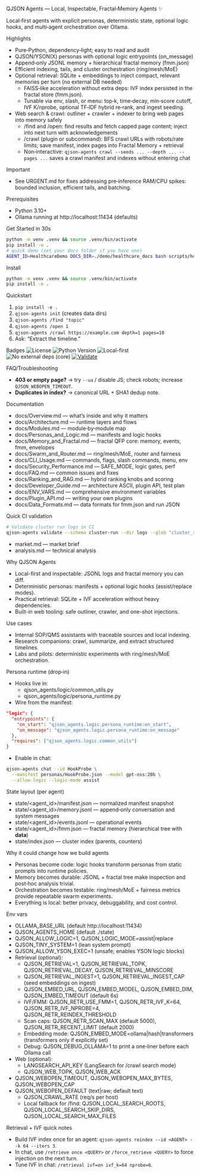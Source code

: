 QJSON Agents — Local, Inspectable, Fractal‑Memory Agents ✨

Local‑first agents with explicit personas, deterministic state, optional logic hooks, and multi‑agent orchestration over Ollama.

Highlights
- Pure‑Python, dependency‑light; easy to read and audit
- QJSON/YSON(X) personas with optional logic entrypoints (on_message)
- Append‑only JSONL memory + hierarchical fractal memory (fmm.json)
- Efficient indexing, tails, and cluster orchestration (ring/mesh/MoE)
- Optional retrieval: SQLite + embeddings to inject compact, relevant memories per turn (no external DB needed)
  - FAISS‑like acceleration without extra deps: IVF index persisted in the fractal store (fmm.json).
  - Tunable via env, slash, or menu: top‑k, time‑decay, min‑score cutoff, IVF K/nprobe, optional TF‑IDF hybrid re‑rank, and ingest seeding.
- Web search & crawl: outliner + crawler + indexer to bring web pages into memory safely
  - /find and /open: find results and fetch capped page content; inject into next turn with acknowledgements
  - /crawl (plugin or subcommand): BFS crawl URLs with robots/rate limits; save manifest, index pages into Fractal Memory + retrieval
  - Non‑interactive: `qjson-agents crawl --seeds ... --depth ... --pages ...` saves a crawl manifest and indexes without entering chat

Important
- See URGENT.md for fixes addressing pre‑inference RAM/CPU spikes: bounded inclusion, efficient tails, and batching.

Prerequisites
- Python 3.10+
- Ollama running at http://localhost:11434 (defaults)

Get Started in 30s
```bash
python -m venv .venv && source .venv/bin/activate
pip install -e .
# quick demo (set your docs folder if you have one)
AGENT_ID=HealthcareDemo DOCS_DIR=./demo/healthcare_docs bash scripts/healthcare_demo.sh || true
```

Install
```bash
python -m venv .venv && source .venv/bin/activate
pip install -e .
```

Quickstart

1. `pip install -e .`
2. `qjson-agents init` (creates data dirs)
3. `qjson-agents /find "topic"`
4. `qjson-agents /open 1`
5. `qjson-agents /crawl https://example.com depth=1 pages=10`
6. Ask: “Extract the timeline.”

Badges
![License](https://img.shields.io/badge/license-MIT-blue.svg)
![Python Version](https://img.shields.io/badge/python-3.10+-blue.svg)
![Local-first](https://img.shields.io/badge/local--first-true-brightgreen)
![No external deps (core)](https://img.shields.io/badge/external%20deps%20(core)-none-lightgrey)
[![Validate](https://github.com/Linutesto/chaos/actions/workflows/qjson-validate.yml/badge.svg)](https://github.com/Linutesto/chaos/actions/workflows/qjson-validate.yml)

FAQ/Troubleshooting
- **403 or empty page?** → try `--ua` / disable JS; check robots; increase `QJSON_WEBOPEN_TIMEOUT`.
- **Duplicates in index?** → canonical URL + SHA1 dedup note.

Documentation
- docs/Overview.md — what’s inside and why it matters
- docs/Architecture.md — runtime layers and flows
- docs/Modules.md — module‑by‑module map
- docs/Personas_and_Logic.md — manifests and logic hooks
- docs/Memory_and_Fractal.md — fractal QFP core: memory, events, fmm, envelopes
- docs/Swarm_and_Router.md — ring/mesh/MoE, router and fairness
- docs/CLI_Usage.md — commands, flags, slash commands, menu, env
- docs/Security_Performance.md — SAFE_MODE, logic gates, perf
 - docs/FAQ.md — common issues and fixes
 - docs/Ranking_and_RAG.md — hybrid ranking knobs and scoring
 - docs/Developer_Guide.md — architecture ASCII, plugin API, test plan
 - docs/ENV_VARS.md — comprehensive environment variables
  - docs/Plugin_API.md — writing your own plugins
  - docs/Data_Formats.md — data formats for fmm.json and run JSON

Quick CI validation
```bash
# Validate cluster run logs in CI
qjson-agents validate --schema cluster-run --dir logs --glob "cluster_run_*.json"
```
 - market.md — market brief
 - analysis.md — technical analysis

Why QJSON Agents
- Local-first and inspectable: JSONL logs and fractal memory you can diff.
- Deterministic personas: manifests + optional logic hooks (assist/replace modes).
- Practical retrieval: SQLite + IVF acceleration without heavy dependencies.
- Built-in web tooling: safe outliner, crawler, and one-shot injections.

Use cases
- Internal SOP/QMS assistants with traceable sources and local indexing.
- Research companions: crawl, summarize, and extract structured timelines.
- Labs and pilots: deterministic experiments with ring/mesh/MoE orchestration.

Persona runtime (drop‑in)
- Hooks live in:
  - qjson_agents/logic/common_utils.py
  - qjson_agents/logic/persona_runtime.py
- Wire from the manifest:
```json
"logic": {
  "entrypoints": {
    "on_start": "qjson_agents.logic.persona_runtime:on_start",
    "on_message": "qjson_agents.logic.persona_runtime:on_message"
  },
  "requires": ["qjson_agents.logic.common_utils"]
}
```
- Enable in chat:
```bash
qjson-agents chat --id HookProbe \
  --manifest personas/HookProbe.json --model gpt-oss:20b \
  --allow-logic --logic-mode assist
```

State layout (per agent)
- state/<agent_id>/manifest.json — normalized manifest snapshot
- state/<agent_id>/memory.jsonl — append‑only conversation and system messages
- state/<agent_id>/events.jsonl — operational events
- state/<agent_id>/fmm.json — fractal memory (hierarchical tree with __data__)
- state/index.json — cluster index (parents, counters)

Why it could change how we build agents
- Personas become code: logic hooks transform personas from static prompts into runtime policies.
- Memory becomes durable: JSONL + fractal tree make inspection and post‑hoc analysis trivial.
- Orchestration becomes testable: ring/mesh/MoE + fairness metrics provide repeatable swarm experiments.
- Everything is local: better privacy, debuggability, and cost control.

Env vars
- OLLAMA_BASE_URL (default http://localhost:11434)
- QJSON_AGENTS_HOME (default ./state)
- QJSON_ALLOW_LOGIC=1, QJSON_LOGIC_MODE=assist|replace
- QJSON_TINY_SYSTEM=1 (lean system prompt)
- QJSON_ALLOW_YSON_EXEC=1 (unsafe; enables YSON logic blocks)
- Retrieval (optional):
  - QJSON_RETRIEVAL=1, QJSON_RETRIEVAL_TOPK, QJSON_RETRIEVAL_DECAY, QJSON_RETRIEVAL_MINSCORE
  - QJSON_RETRIEVAL_INGEST=1, QJSON_RETRIEVAL_INGEST_CAP (seed embeddings on ingest)
  - QJSON_EMBED_URL, QJSON_EMBED_MODEL, QJSON_EMBED_DIM, QJSON_EMBED_TIMEOUT (default 6s)
  - IVF/FMM: QJSON_RETR_USE_FMM=1, QJSON_RETR_IVF_K=64, QJSON_RETR_IVF_NPROBE=4, QJSON_RETR_REINDEX_THRESHOLD
  - Scan caps: QJSON_RETR_SCAN_MAX (default 5000), QJSON_RETR_RECENT_LIMIT (default 2000)
  - Embedding mode: QJSON_EMBED_MODE=ollama|hash|transformers (transformers only if explicitly set)
  - Debug: QJSON_DEBUG_OLLAMA=1 to print a one‑liner before each Ollama call
- Web (optional):
  - LANGSEARCH_API_KEY (LangSearch for /crawl search mode)
  - QJSON_WEB_TOPK, QJSON_WEB_ACK
- QJSON_WEBOPEN_TIMEOUT, QJSON_WEBOPEN_MAX_BYTES, QJSON_WEBOPEN_CAP
- QJSON_WEBOPEN_DEFAULT (text|raw; default text)
  - QJSON_CRAWL_RATE (req/s per host)
  - Local fallback for /find: QJSON_LOCAL_SEARCH_ROOTS, QJSON_LOCAL_SEARCH_SKIP_DIRS, QJSON_LOCAL_SEARCH_MAX_FILES

Retrieval + IVF quick notes
- Build IVF index once for an agent: `qjson-agents reindex --id <AGENT> --k 64 --iters 3`.
- In chat, use `/retrieve once <QUERY>` or `/force_retrieve <QUERY>` to force injection on the next turn.
- Tune IVF in chat: `/retrieval ivf=on ivf_k=64 nprobe=6`.
